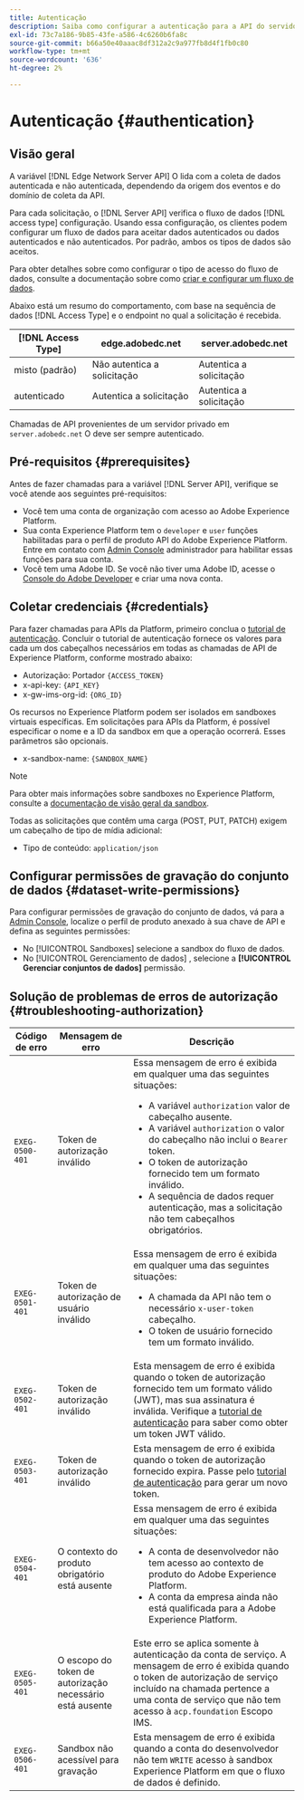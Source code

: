 ```yaml
---
title: Autenticação
description: Saiba como configurar a autenticação para a API do servidor de rede de borda do Adobe Experience Platform.
exl-id: 73c7a186-9b85-43fe-a586-4c6260b6fa8c
source-git-commit: b66a50e40aaac8df312a2c9a977fb8d4f1fb0c80
workflow-type: tm+mt
source-wordcount: '636'
ht-degree: 2%

---
```


# Autenticação {#authentication}

## Visão geral

A variável [!DNL Edge Network Server API] O lida com a coleta de dados autenticada e não autenticada, dependendo da origem dos eventos e do domínio de coleta da API.

Para cada solicitação, o [!DNL Server API] verifica o fluxo de dados [!DNL access type] configuração. Usando essa configuração, os clientes podem configurar um fluxo de dados para aceitar dados autenticados ou dados autenticados e não autenticados. Por padrão, ambos os tipos de dados são aceitos.

Para obter detalhes sobre como configurar o tipo de acesso do fluxo de dados, consulte a documentação sobre como [criar e configurar um fluxo de dados](../datastreams/overview.md#create).

Abaixo está um resumo do comportamento, com base na sequência de dados [!DNL Access Type] e o endpoint no qual a solicitação é recebida.

| [!DNL Access Type] | edge.adobedc.net | server.adobedc.net |
|-----------------|-------------------------------|-----------------------|
| misto (padrão) | Não autentica a solicitação | Autentica a solicitação |
| autenticado | Autentica a solicitação | Autentica a solicitação |

Chamadas de API provenientes de um servidor privado em `server.adobedc.net` O deve ser sempre autenticado.

## Pré-requisitos {#prerequisites}

Antes de fazer chamadas para a variável [!DNL Server API], verifique se você atende aos seguintes pré-requisitos:

* Você tem uma conta de organização com acesso ao Adobe Experience Platform.
* Sua conta Experience Platform tem o `developer` e `user` funções habilitadas para o perfil de produto API do Adobe Experience Platform. Entre em contato com [Admin Console](../access-control/home.md) administrador para habilitar essas funções para sua conta.
* Você tem uma Adobe ID. Se você não tiver uma Adobe ID, acesse o [Console do Adobe Developer](https://developer.adobe.com/console) e criar uma nova conta.

## Coletar credenciais {#credentials}

Para fazer chamadas para APIs da Platform, primeiro conclua o [tutorial de autenticação](../landing/api-authentication.md). Concluir o tutorial de autenticação fornece os valores para cada um dos cabeçalhos necessários em todas as chamadas de API de Experience Platform, conforme mostrado abaixo:

* Autorização: Portador `{ACCESS_TOKEN}`
* x-api-key: `{API_KEY}`
* x-gw-ims-org-id: `{ORG_ID}`

Os recursos no Experience Platform podem ser isolados em sandboxes virtuais específicas. Em solicitações para APIs da Platform, é possível especificar o nome e a ID da sandbox em que a operação ocorrerá. Esses parâmetros são opcionais.

* x-sandbox-name: `{SANDBOX_NAME}`

>[!NOTE]
>
>Para obter mais informações sobre sandboxes no Experience Platform, consulte a [documentação de visão geral da sandbox](../sandboxes/home.md).

Todas as solicitações que contêm uma carga (POST, PUT, PATCH) exigem um cabeçalho de tipo de mídia adicional:

* Tipo de conteúdo: `application/json`

## Configurar permissões de gravação do conjunto de dados {#dataset-write-permissions}

Para configurar permissões de gravação do conjunto de dados, vá para a [Admin Console](https://adminconsole.adobe.com), localize o perfil de produto anexado à sua chave de API e defina as seguintes permissões:

* No [!UICONTROL Sandboxes] selecione a sandbox do fluxo de dados.
* No [!UICONTROL Gerenciamento de dados] , selecione a **[!UICONTROL Gerenciar conjuntos de dados]** permissão.

## Solução de problemas de erros de autorização {#troubleshooting-authorization}

| Código de erro | Mensagem de erro | Descrição |
| --- | --- | --- |
| `EXEG-0500-401` | Token de autorização inválido | Essa mensagem de erro é exibida em qualquer uma das seguintes situações:  <ul><li>A variável `authorization` valor de cabeçalho ausente.</li><li>A variável `authorization` o valor do cabeçalho não inclui o `Bearer` token.</li><li>O token de autorização fornecido tem um formato inválido.</li><li>A sequência de dados requer autenticação, mas a solicitação não tem cabeçalhos obrigatórios.</li></ul> |
| `EXEG-0501-401` | Token de autorização de usuário inválido | Essa mensagem de erro é exibida em qualquer uma das seguintes situações: <ul><li>A chamada da API não tem o necessário `x-user-token` cabeçalho.</li><li>O token de usuário fornecido tem um formato inválido.</li></ul> |
| `EXEG-0502-401` | Token de autorização inválido | Esta mensagem de erro é exibida quando o token de autorização fornecido tem um formato válido (JWT), mas sua assinatura é inválida. Verifique a [tutorial de autenticação](../landing/api-authentication.md) para saber como obter um token JWT válido. |
| `EXEG-0503-401` | Token de autorização inválido | Esta mensagem de erro é exibida quando o token de autorização fornecido expira. Passe pelo [tutorial de autenticação](../landing/api-authentication.md) para gerar um novo token. |
| `EXEG-0504-401` | O contexto do produto obrigatório está ausente | Essa mensagem de erro é exibida em qualquer uma das seguintes situações:  <ul><li>A conta de desenvolvedor não tem acesso ao contexto de produto do Adobe Experience Platform.</li><li>A conta da empresa ainda não está qualificada para a Adobe Experience Platform.</li></ul> |
| `EXEG-0505-401` | O escopo do token de autorização necessário está ausente | Este erro se aplica somente à autenticação da conta de serviço. A mensagem de erro é exibida quando o token de autorização de serviço incluído na chamada pertence a uma conta de serviço que não tem acesso à `acp.foundation` Escopo IMS. |
| `EXEG-0506-401` | Sandbox não acessível para gravação | Esta mensagem de erro é exibida quando a conta do desenvolvedor não tem `WRITE` acesso à sandbox Experience Platform em que o fluxo de dados é definido. |
